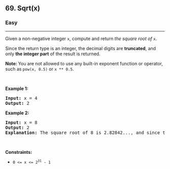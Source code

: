 <h2>69. Sqrt(x)</h2><h3>Easy</h3><hr><div style="user-select: auto;"><p style="user-select: auto;">Given a non-negative integer <code style="user-select: auto;">x</code>,&nbsp;compute and return <em style="user-select: auto;">the square root of</em> <code style="user-select: auto;">x</code>.</p>

<p style="user-select: auto;">Since the return type&nbsp;is an integer, the decimal digits are <strong style="user-select: auto;">truncated</strong>, and only <strong style="user-select: auto;">the integer part</strong> of the result&nbsp;is returned.</p>

<p style="user-select: auto;"><strong style="user-select: auto;">Note:&nbsp;</strong>You are not allowed to use any built-in exponent function or operator, such as <code style="user-select: auto;">pow(x, 0.5)</code> or&nbsp;<code style="user-select: auto;">x ** 0.5</code>.</p>

<p style="user-select: auto;">&nbsp;</p>
<p style="user-select: auto;"><strong style="user-select: auto;">Example 1:</strong></p>

<pre style="user-select: auto;"><strong style="user-select: auto;">Input:</strong> x = 4
<strong style="user-select: auto;">Output:</strong> 2
</pre>

<p style="user-select: auto;"><strong style="user-select: auto;">Example 2:</strong></p>

<pre style="user-select: auto;"><strong style="user-select: auto;">Input:</strong> x = 8
<strong style="user-select: auto;">Output:</strong> 2
<strong style="user-select: auto;">Explanation:</strong> The square root of 8 is 2.82842..., and since the decimal part is truncated, 2 is returned.</pre>

<p style="user-select: auto;">&nbsp;</p>
<p style="user-select: auto;"><strong style="user-select: auto;">Constraints:</strong></p>

<ul style="user-select: auto;">
	<li style="user-select: auto;"><code style="user-select: auto;">0 &lt;= x &lt;= 2<sup style="user-select: auto;">31</sup> - 1</code></li>
</ul>
</div>